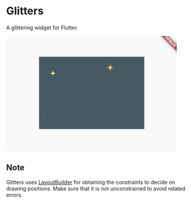 # Glitters

A glittering widget for Flutter.

![Screencast](docs/images/screencast.gif)

## Note

Glitters uses [LayoutBuilder](https://api.flutter.dev/flutter/widgets/LayoutBuilder-class.html)
for obtaining the constraints to decide on drawing positions.
Make sure that it is not unconstrained to avoid related errors.
